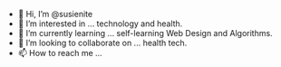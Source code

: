 - 👋 Hi, I’m @susienite
- 👀 I’m interested in ... technology and health. 
- 🌱 I’m currently learning ... self-learning Web Design and Algorithms. 
- 💞️ I’m looking to collaborate on ... health tech. 
- 📫 How to reach me ...

<!---
susienite/susienite is a ✨ special ✨ repository because its `README.md` (this file) appears on your GitHub profile.
You can click the Preview link to take a look at your changes.
--->
